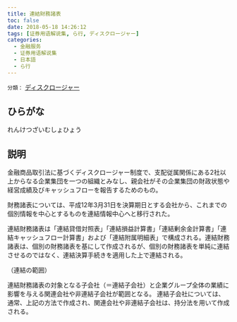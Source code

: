 ```yaml
---
title: 連結財務諸表
toc: false
date: 2018-05-18 14:26:12
tags: [证券用语解说集, ら行, ディスクロージャー]
categories:
  - 金融服务
  - 证券用语解说集
  - 日本語
  - ら行
---
```


`分類：` [ディスクロージャー](/tags/ディスクロージャー/)

## ひらがな

れんけつざいむしょひょう

## 説明

金融商品取引法に基づくディスクロージャー制度で、支配従属関係にある2社以上からなる企業集団を一つの組織とみなし、親会社がその企業集団の財政状態や経営成績及びキャッシュフローを報告するためのもの。

財務諸表については、平成12年3月31日を決算期日とする会社から、これまでの個別情報を中心とするものを連結情報中心へと移行された。

連結財務諸表は「連結貸借対照表」「連結損益計算書」「連結剰余金計算書」「連結キャッシュフロー計算書」および「連結附属明細表」で構成される。連結財務諸表は、個別の財務諸表を基にして作成されるが、個別の財務諸表を単純に連結させるのではなく、連結決算手続きを適用した上で連結される。

（連結の範囲）

連結財務諸表の対象となる子会社（＝連結子会社）と企業グループ全体の業績に影響を与える関連会社や非連結子会社が範囲となる。 連結子会社については、通常、上記の方法で作成され、関連会社や非連結子会社は、持分法を用いて作成される。
